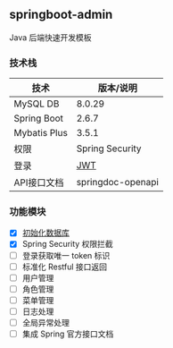 ## springboot-admin

Java 后端快速开发模板

### 技术栈

| 技术           | 版本/说明                  |
|--------------|------------------------|
| MySQL DB     | 8.0.29                 |
| Spring Boot  | 2.6.7                  |
| Mybatis Plus | 3.5.1                  |
| 权限           | Spring Security        |
| 登录           | [JWT](https://jwt.io/) |
| API接口文档      | springdoc-openapi      |

### 功能模块

- [x] [初始化数据库](http://t.csdn.cn/xnjsS)
- [x] Spring Security 权限拦截
- [ ] 登录获取唯一 token 标识
- [ ] 标准化 Restful 接口返回
- [ ] 用户管理
- [ ] 角色管理
- [ ] 菜单管理
- [ ] 日志处理
- [ ] 全局异常处理
- [ ] 集成 Spring 官方接口文档